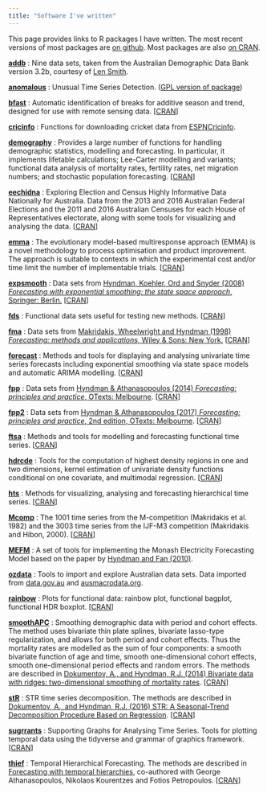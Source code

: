 ```yaml
---
title: "Software I've written"
---
```


This page provides links to R packages I have written. The most recent versions of most packages are [on github](https://github.com/robjhyndman/). Most packages are also [on CRAN](http://cran.rstudio.com).


[**addb**](http://pkg.robjhyndman.com/addb/)
:  Nine data sets, taken from the Australian Demographic Data Bank version 3.2b, courtesy of [Len Smith](mailto:leonard.smith@anu.edu.au).

[**anomalous**](https://github.com/robjhyndman/anomalous-acm)
: Unusual Time Series Detection. ([GPL version of package](https://github.com/robjhyndman/anomalous))

[**bfast**](https://github.com/verbe039/bfast)
: Automatic identification of breaks for additive season and trend, designed for use with remote sensing data. [[CRAN](https://CRAN.R-project.org/package=bfast)]

[**cricinfo**](https://github.com/ropenscilabs/cricinfo)
: Functions for downloading cricket data from [ESPNCricinfo](http://stats.espncricinfo.com/ci/engine/stats/index.html).

[**demography**](https://github.com/robjhyndman/demography)
: Provides a large number of functions for handling demographic statistics, modelling and forecasting. In particular, it implements lifetable calculations; Lee-Carter modelling and variants; functional data analysis of mortality rates, fertility rates, net migration numbers; and stochastic population forecasting. [[CRAN](https://CRAN.R-project.org/package=demography)]

[**eechidna**](https://github.com/ropenscilabs/eechidna)
: Exploring Election and Census Highly Informative Data Nationally for Australia. Data from the 2013 and 2016 Australian Federal Elections and the 2011 and 2016 Australian Censuses for each House of Representatives electorate, along with some tools for visualizing and analysing the data. [[CRAN](https://CRAN.R-project.org/package=eechidna)]

[**emma**](https://CRAN.R-project.org/package=emma/)
: The evolutionary model-based multiresponse approach (EMMA) is a novel methodology to process optimisation and product improvement. The approach is suitable to contexts in which the experimental cost and/or time limit the number of implementable trials. [[CRAN](https://CRAN.R-project.org/package=emma)]

[**expsmooth**](http://pkg.robjhyndman.com/expsmooth/)
: Data sets from [Hyndman, Koehler, Ord and Snyder (2008) *Forecasting with exponential smoothing: the state space approach*, Springer: Berlin.](http://www.exponentialsmoothing.net/) [[CRAN](https://CRAN.R-project.org/package=expsmooth)]

[**fds**](https://CRAN.R-project.org/package=fds)
: Functional data sets useful for testing new methods. [[CRAN](https://CRAN.R-project.org/package=fds)]

[**fma**](http://pkg.robjhyndman.com/fma/)
: Data sets from [Makridakis, Wheelwright and Hyndman (1998) *Forecasting: methods and applications*, Wiley &amp; Sons: New York.](https://robjhyndman.com/forecasting/) [[CRAN](https://CRAN.R-project.org/package=fma)]

[**forecast**](http://pkg.robjhyndman.com/forecast/)
: Methods and tools for displaying and analysing univariate time series forecasts including exponential smoothing via state space models and automatic ARIMA modelling. [[CRAN](https://CRAN.R-project.org/package=forecast)]

[**fpp**](https://CRAN.R-project.org/package=fpp)
: Data sets from [Hyndman & Athanasopoulos (2014) *Forecasting: principles and practice*, OTexts: Melbourne](http://www.otexts.org/fpp). [[CRAN](https://CRAN.R-project.org/package=fpp)]

[**fpp2**](https://github.com/robjhyndman/fpp/)
: Data sets from [Hyndman & Athanasopoulos (2017) *Forecasting: principles and practice*, 2nd edition, OTexts: Melbourne](http://www.otexts.org/fpp2). [[CRAN](https://CRAN.R-project.org/package=fpp2)]

[**ftsa**](https://CRAN.R-project.org/package=ftsa)
: Methods and tools for modelling and forecasting functional time series. [[CRAN](https://CRAN.R-project.org/package=ftsa)]

[**hdrcde**](http://pkg.robjhyndman.com/hdrcde/)
: Tools for the computation of highest density regions in one and two dimensions, kernel estimation of univariate density functions conditional on one covariate, and multimodal regression. [[CRAN](https://CRAN.R-project.org/package=hdrcde)]

[**hts**](http://pkg.earo.me/hts/)
: Methods for visualizing, analysing and forecasting hierarchical time series. [[CRAN](https://CRAN.R-project.org/package=hts)]

[**Mcomp**](http://pkg.robjhyndman.com/Mcomp)
: The 1001 time series from the M-competition (Makridakis et al. 1982) and the 3003 time series from the IJF-M3 competition (Makridakis and Hibon, 2000). [[CRAN](https://CRAN.R-project.org/package=Mcomp)]

[**MEFM**](https://github.com/robjhyndman/mefm-package)
: A set of tools for implementing the Monash Electricity Forecasting Model based on the paper by [Hyndman and Fan (2010)](https://robjhyndman.com/publications/peak-electricity-demand/).

[**ozdata**](https://github.com/AU-BURGr/ozdata)
: Tools to import and explore Australian data sets. Data imported from [data.gov.au](https://data.gov.au) and [ausmacrodata.org](http://ausmacrodata.org).

[**rainbow**](https://CRAN.R-project.org/package=rainbow)
: Plots for functional data: rainbow plot, functional bagplot, functional HDR boxplot. [[CRAN](https://CRAN.R-project.org/package=rainbow)]

[**smoothAPC**](https://CRAN.R-project.org/package=smoothAPC)
: Smoothing demographic data with period and cohort effects. The method uses bivariate thin plate splines, bivariate lasso-type regularization, and allows for both period and cohort effects. Thus the mortality rates are modelled as the sum of four components: a smooth bivariate function of age and time, smooth one-dimensional cohort effects, smooth one-dimensional period effects and random errors. The methods are described in [Dokumentov, A., and Hyndman, R.J. (2014) Bivariate data with ridges: two-dimensional smoothing of mortality rates](https://robjhyndman.com/publications/mortality-smoothing/). [[CRAN](https://CRAN.R-project.org/package=smoothAPC)]

[**stR**](https://CRAN.R-project.org/package=stR)
: STR time series decomposition. The methods are described in [Dokumentov, A., and Hyndman, R.J. (2016) STR: A Seasonal-Trend Decomposition Procedure Based on Regression](https://robjhyndman.com/publications/str/). [[CRAN](https://CRAN.R-project.org/package=stR)]

[**sugrrants**](http://pkg.earo.me/sugrrants/)
: Supporting Graphs for Analysing Time Series. Tools for plotting temporal data using  the tidyverse and grammar of graphics framework. [[CRAN](https://CRAN.R-project.org/package=sugrrants)]

[**thief**](http://pkg.robjhyndman.com/thief/)
: Temporal Hierarchical Forecasting. The methods are described in [Forecasting with temporal hierarchies](https://robjhyndman.com/publications/temporal-hierarchies/), co-authored with George Athanasopoulos, Nikolaos Kourentzes and Fotios Petropoulos. [[CRAN](https://CRAN.R-project.org/package=thief)]




